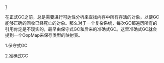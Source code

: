 [1](https://my.oschina.net/u/1757225/blog/1583822)

在正式GC之前，总是需要进行可达性分析来查找内存中所有存活的对象，以便GC能够正确的回收已经死亡的对象。那么对于一个复杂系统，每次GC都遍历所有的引用肯定是不现实的，最早由保守式GC和后来的准确式GC。这里准确式GC就会提到一个OopMap来保存类型的映射表。

1.保守式GC

2.准确式GC